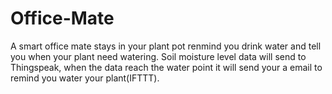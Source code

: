 # Office-Mate
A smart office mate stays in your plant pot renmind you drink water and tell you when your plant need watering. Soil moisture level data will send to Thingspeak, when the data reach the water point it will send your a email to remind you water your plant(IFTTT).
